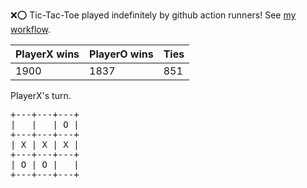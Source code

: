 :x::o: Tic-Tac-Toe played indefinitely by github action runners! See [my workflow](.github/workflows/play.yaml).

|PlayerX wins|PlayerO wins|Ties|
|-|-|-|
|1900|1837|851|

PlayerX's turn.

<pre>
+---+---+---+
|   |   | O |
+---+---+---+
| X | X | X |
+---+---+---+
| O | O |   |
+---+---+---+
</pre>